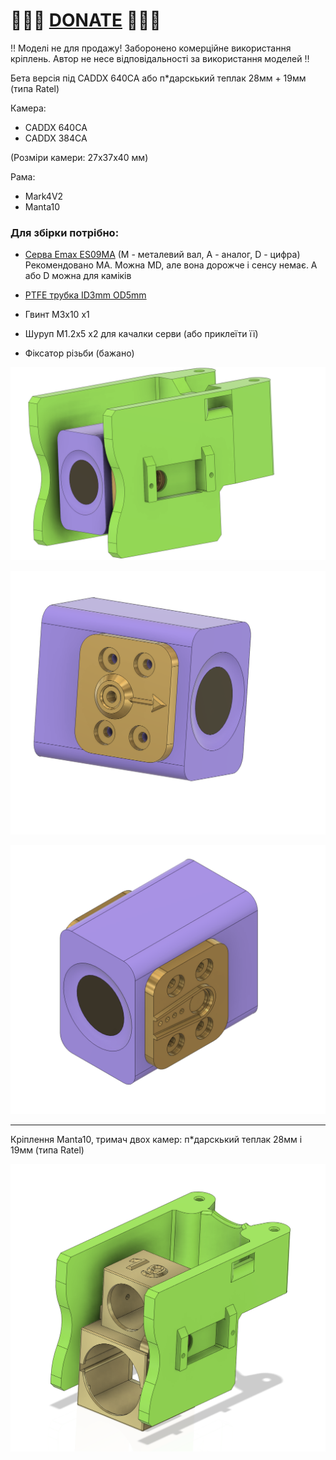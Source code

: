 
# 🍩🍩🍩 [DONATE](https://send.monobank.ua/jar/8GPxyGjM8E) 🍩🍩🍩

‼️ Моделі не для продажу! Заборонено комерційне використання кріплень. Автор не несе відповідальності за використання моделей ‼️

Бета версія під CADDX 640CA або п*дарскький теплак 28мм + 19мм (типа Ratel)

Камера:

- CADDX 640CA
- CADDX 384CA

(Розміри камери: 27х37х40 мм)

Рама:

- Mark4V2
- Manta10


### Для збірки потрібно:
- [Серва Emax ES09MA](https://vi.aliexpress.com/item/4000975385342.html) (M - металевий вал, A - аналог, D - цифра) Рекомендовано MA. Можна MD, але вона дорожче і сенсу немає. A або D можна для каміків

- [PTFE трубка ID3mm OD5mm](https://vi.aliexpress.com/item/1005001446770552.html)
- Гвинт M3x10 x1
- Шуруп M1.2x5 x2 для качалки серви (або приклеїти її)
- Фіксатор різьби (бажано)



![](/FPV_CAMERA_MOUNT/Povorotna/V3/wide_beta/media/1.png)

![](/FPV_CAMERA_MOUNT/Povorotna/V3/wide_beta/media/2.png)

![](/FPV_CAMERA_MOUNT/Povorotna/V3/wide_beta/media/3.png)

---

Кріплення Manta10, тримач двох камер: п*дарскький теплак 28мм і 19мм (типа Ratel)

![](/FPV_CAMERA_MOUNT/Povorotna/V3/wide_beta/media/9.png)


